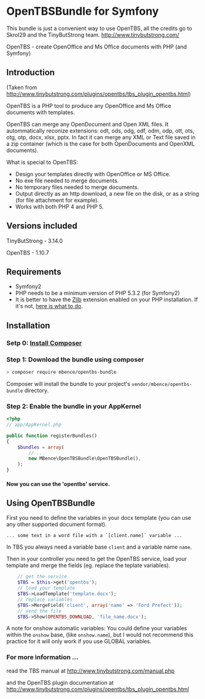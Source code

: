 OpenTBSBundle for Symfony
=========================

This bundle is just a convenient way to use OpenTBS, all the credits go to Skrol29 and the TinyButStrong team. http://www.tinybutstrong.com/

OpenTBS - create OpenOffice and Ms Office documents with PHP (and Symfony)


## Introduction

(Taken from http://www.tinybutstrong.com/plugins/opentbs/tbs_plugin_opentbs.html)

OpenTBS is a PHP tool to produce any OpenOffice and Ms Office documents with templates.

OpenTBS can merge any OpenDocument and Open XML files. It autommatically reconize extensions: odt, ods, odg, odf, odm, odp, ott, ots, otg, otp, docx, xlsx, pptx.
In fact it can merge any XML or Text file saved in a zip container (which is the case for both OpenDocuments and OpenXML documents).

What is special to OpenTBS:
* Design your templates directly with OpenOffice or MS Office.
* No exe file needed to merge documents.
* No temporary files needed to merge documents.
* Output directly as an http download, a new file on the disk, or as a string (for file attachment for example).
* Works with both PHP 4 and PHP 5.

## Versions included
TinyButStrong - 3.14.0

OpenTBS - 1.10.7

## Requirements

* Symfony2
* PHP needs to be a minimum version of PHP 5.3.2 (for Symfony2)
* It is better to have the [Zlib](http://www.php.net/manual/en/book.zlib.php) extension enabled on your PHP installation. If it's not, [here is what to do](http://www.tinybutstrong.com/plugins/opentbs/tbs_plugin_opentbs.html#zlib).

## Installation

### Setp 0: [Install Composer](https://getcomposer.org/doc/00-intro.md#installation-linux-unix-osx)

### Step 1: Download the bundle using composer

``` bash
> composer require mbence/opentbs-bundle
```

Composer will install the bundle to your project's `vendor/mbence/opentbs-bundle` directory.

### Step 2: Enable the bundle in your AppKernel

```php
<?php
// app/AppKernel.php

public function registerBundles()
{
    $bundles = array(
        // ...
        new MBence\OpenTBSBundle\OpenTBSBundle(),
    );
}
```

#### Now you can use the 'opentbs' service.


## Using OpenTBSBundle

First you need to define the variables in your docx template (you can use any other supported document format).
```
... some text in a word file with a `[client.name]` variable ...

```
In TBS you always need a variable base `client` and a variable name `name`.

Then in your controller you need to get the OpenTBS service, load your template and merge the fields (eg. replace the teplate variables).
```php
    // get the service
    $TBS = $this->get('opentbs');
    // load your template
    $TBS->LoadTemplate('template.docx');
    // replace variables
    $TBS->MergeField('client', array('name' => 'Ford Prefect'));
    // send the file
    $TBS->Show(OPENTBS_DOWNLOAD, 'file_name.docx');
```
A note for onshow automatic variables:
You could define your variables within the `onshow` base, (like `onshow.name`), but I would not recommend this practice for it will only work if you use GLOBAL variables.


### For more information ...
read the TBS manual at http://www.tinybutstrong.com/manual.php

and the OpenTBS plugin documentation at http://www.tinybutstrong.com/plugins/opentbs/tbs_plugin_opentbs.html
